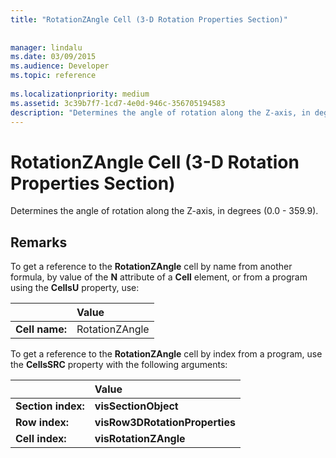 ```yaml
---
title: "RotationZAngle Cell (3-D Rotation Properties Section)"
 
 
manager: lindalu
ms.date: 03/09/2015
ms.audience: Developer
ms.topic: reference
 
ms.localizationpriority: medium
ms.assetid: 3c39b7f7-1cd7-4e0d-946c-356705194583
description: "Determines the angle of rotation along the Z-axis, in degrees (0.0 - 359.9)."
---
```


# RotationZAngle Cell (3-D Rotation Properties Section)

Determines the angle of rotation along the Z-axis, in degrees (0.0 - 359.9).
  
## Remarks

To get a reference to the **RotationZAngle** cell by name from another formula, by value of the **N** attribute of a **Cell** element, or from a program using the **CellsU** property, use: 
  
||Value |
|:-----|:-----|
|**Cell name:**  <br/> |RotationZAngle  <br/> |
   
To get a reference to the **RotationZAngle** cell by index from a program, use the **CellsSRC** property with the following arguments: 
  
||Value |
|:-----|:-----|
|**Section index:**  <br/> |**visSectionObject** <br/> |
|**Row index:**  <br/> |**visRow3DRotationProperties** <br/> |
|**Cell index:**  <br/> |**visRotationZAngle** <br/> |
   

